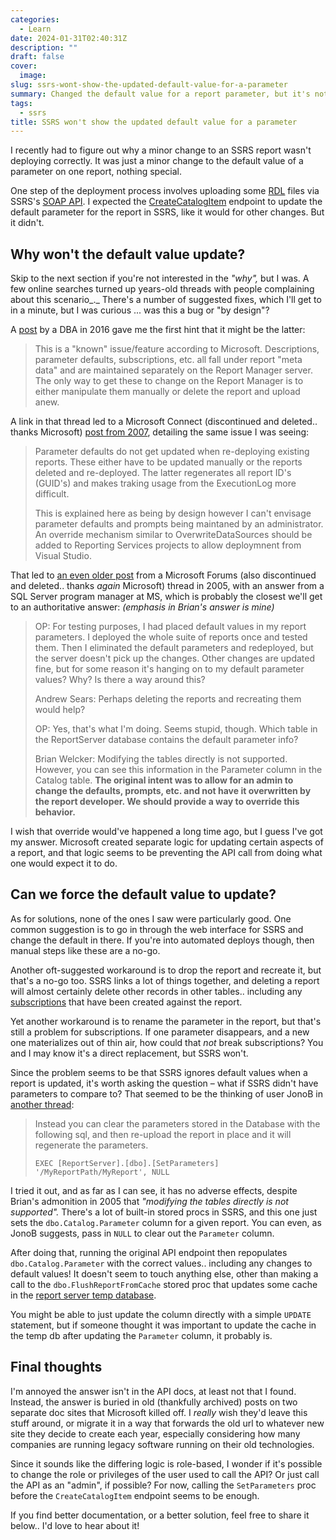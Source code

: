 ```yaml
---
categories:
  - Learn
date: 2024-01-31T02:40:31Z
description: ""
draft: false
cover:
  image:
slug: ssrs-wont-show-the-updated-default-value-for-a-parameter
summary: Changed the default value for a report parameter, but it's not actually updating in SSRS? That's by design. Let's find a way around it.
tags:
  - ssrs
title: SSRS won't show the updated default value for a parameter
---
```

I recently had to figure out why a minor change to an SSRS report wasn't deploying correctly. It was just a minor change to the default value of a parameter on one report, nothing special.

One step of the deployment process involves uploading some [RDL](https://learn.microsoft.com/en-us/sql/reporting-services/reports/report-definition-language-ssrs) files via SSRS's [SOAP API](https://learn.microsoft.com/en-us/sql/reporting-services/report-server-web-service/accessing-the-soap-api). I expected the [CreateCatalogItem](https://learn.microsoft.com/en-us/dotnet/api/reportservice2010.reportingservice2010.createcatalogitem?view=sqlserver-2016#reportservice2010-reportingservice2010-createcatalogitem\(system-string-system-string-system-string-system-boolean-system-byte\(\)-reportservice2010-property\(\)-reportservice2010-warning\(\)@\)) endpoint to update the default parameter for the report in SSRS, like it would for other changes. But it didn't.

## Why won't the default value update?

Skip to the next section if you're not interested in the _"why",_ but I was. A few online searches turned up years-old threads with people complaining about this scenario_._ There's a number of suggested fixes, which I'll get to in a minute, but I was curious ... was this a bug or "by design"?

A [post](https://dba.stackexchange.com/a/149666) by a DBA in 2016 gave me the first hint that it might be the latter:

> This is a "known" issue/feature according to Microsoft. Descriptions, parameter defaults, subscriptions, etc. all fall under report "meta data" and are maintained separately on the Report Manager server. The only way to get these to change on the Report Manager is to either manipulate them manually or delete the report and upload anew.

A link in that thread led to a Microsoft Connect (discontinued and deleted.. thanks Microsoft) [post from 2007](https://web.archive.org/web/20130313052333/https://connect.microsoft.com/SQLServer/feedback/details/299372/report-parameter-defaults-not-updated-during-deployment), detailing the same issue I was seeing:

> Parameter defaults do not get updated when re-deploying existing reports. These either have to be updated manually or the reports deleted and re-deployed. The latter regenerates all report ID's (GUID's) and makes traking usage from the ExecutionLog more difficult.  
>   
> This is explained here as being by design however I can't envisage parameter defaults and prompts being maintaned by an administrator. An override mechanism similar to OverwriteDataSources should be added to Reporting Services projects to allow deploymnent from Visual Studio.

That led to [an even older post](https://web.archive.org/web/20100828132548/http://social.msdn.microsoft.com/forums/en-US/sqlreportingservices/thread/c6c5b75a-fcbd-48f4-a30d-852d443d0a74/) from a Microsoft Forums (also discontinued and deleted.. thanks _again_ Microsoft) thread in 2005, with an answer from a SQL Server program manager at MS, which is probably the closest we'll get to an authoritative answer: _(emphasis in Brian's answer is mine)_

> OP: For testing purposes, I had placed default values in my report parameters. I deployed the whole suite of reports once and tested them. Then I eliminated the default parameters and redeployed, but the server doesn't pick up the changes. Other changes are updated fine, but for some reason it's hanging on to my default parameter values? Why? Is there a way around this?  
>   
> Andrew Sears: Perhaps deleting the reports and recreating them would help?  
>   
> OP: Yes, that's what I'm doing. Seems stupid, though. Which table in the ReportServer database contains the default parameter info?  
>   
> Brian Welcker: Modifying the tables directly is not supported. However, you can see this information in the Parameter column in the Catalog table. **The original intent was to allow for an admin to change the defaults, prompts, etc. and not have it overwritten by the report developer. We should provide a way to override this behavior.**

I wish that override would've happened a long time ago, but I guess I've got my answer. Microsoft created separate logic for updating certain aspects of a report, and that logic seems to be preventing the API call from doing what one would expect it to do.

## Can we force the default value to update?

As for solutions, none of the ones I saw were particularly good. One common suggestion is to go in through the web interface for SSRS and change the default in there. If you're into automated deploys though, then manual steps like these are a no-go.

Another oft-suggested workaround is to drop the report and recreate it, but that's a no-go too. SSRS links a lot of things together, and deleting a report will almost certainly delete other records in other tables.. including any [subscriptions](https://learn.microsoft.com/en-us/sql/reporting-services/subscriptions/subscriptions-and-delivery-reporting-services) that have been created against the report.

Yet another workaround is to rename the parameter in the report, but that's still a problem for subscriptions. If one parameter disappears, and a new one materializes out of thin air, how could that _not_ break subscriptions? You and I may know it's a direct replacement, but SSRS won't.

Since the problem seems to be that SSRS ignores default values when a report is updated, it's worth asking the question – what if SSRS didn't have parameters to compare to? That seemed to be the thinking of user JonoB in [another thread](https://stackoverflow.com/a/76174818):

> Instead you can clear the parameters stored in the Database with the following sql, and then re-upload the report in place and it will regenerate the parameters.
> 
> `EXEC [ReportServer].[dbo].[SetParameters] '/MyReportPath/MyReport', NULL`

I tried it out, and as far as I can see, it has no adverse effects, despite Brian's admonition in 2005 that _"modifying the tables directly is not supported"._ There's a lot of built-in stored procs in SSRS, and this one just sets the `dbo.Catalog.Parameter` column for a given report. You can even, as JonoB suggests, pass in `NULL` to clear out the `Parameter` column.

After doing that, running the original API endpoint then repopulates `dbo.Catalog.Parameter` with the correct values.. including any changes to default values! It doesn't seem to touch anything else, other than making a call to the `dbo.FlushReportFromCache` stored proc that updates some cache in the [report server temp database](https://learn.microsoft.com/en-us/previous-versions/sql/sql-server-2008/ms156016(v=sql.100)#report-server-temporary-database).

You might be able to just update the column directly with a simple `UPDATE` statement, but if someone thought it was important to update the cache in the temp db after updating the `Parameter` column, it probably is.

## Final thoughts

I'm annoyed the answer isn't in the API docs, at least not that I found. Instead, the answer is buried in old (thankfully archived) posts on two separate doc sites that Microsoft killed off. I _really_ wish they'd leave this stuff around, or migrate it in a way that forwards the old url to whatever new site they decide to create each year, especially considering how many companies are running legacy software running on their old technologies.

Since it sounds like the differing logic is role-based, I wonder if it's possible to change the role or privileges of the user used to call the API? Or just call the API as an "admin", if possible? For now, calling the `SetParameters` proc before the `CreateCatalogItem` endpoint seems to be enough.

If you find better documentation, or a better solution, feel free to share it below.. I'd love to hear about it!
